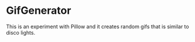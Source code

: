 # GifGenerator
This is an experiment with Pillow and it creates random gifs that is similar to disco lights.
